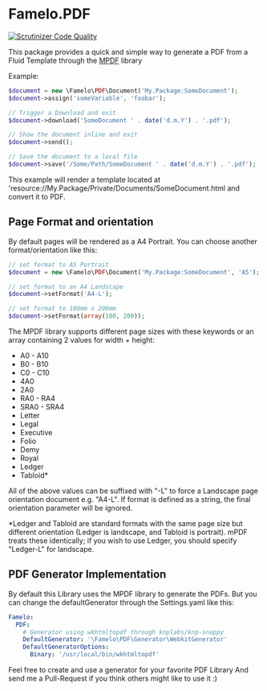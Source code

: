 Famelo.PDF
==========

[![Scrutinizer Code Quality](https://scrutinizer-ci.com/g/mneuhaus/Famelo.PDF/badges/quality-score.png?s=b6c22938502bc98132697e2b98b33429b3a05144)](https://scrutinizer-ci.com/g/mneuhaus/Famelo.PDF/)

This package provides a quick and simple way to generate a PDF from a Fluid Template through
the [MPDF](http://mpdf1.com) library

Example:

```php
$document = new \Famelo\PDF\Document('My.Package:SomeDocument');
$document->assign('someVariable', 'foobar');

// Trigger a Download and exit
$document->download('SomeDocument ' . date('d.m.Y') . '.pdf');

// Show the document inline and exit
$document->send();

// Save the document to a local file
$document->save('/Some/Path/SomeDocument ' . date('d.m.Y') . '.pdf');
```

This example will render a template located at 'resource://My.Package/Private/Documents/SomeDocument.html
and convert it to PDF.


Page Format and orientation
---------------------------

By default pages will be rendered as a A4 Portrait.
You can choose another format/orientation like this:

```php
// set format to A5 Portrait
$document = new \Famelo\PDF\Document('My.Package:SomeDocument', 'A5');

// set format to an A4 Landscape
$document->setFormat('A4-L');

// set format to 100mm x 200mm
$document->setFormat(array(100, 200));
```

The MPDF library supports different page sizes with these keywords or an array containing 2 values for width + height:

- A0 - A10
- B0 - B10
- C0 - C10
- 4A0
- 2A0
- RA0 - RA4
- SRA0 - SRA4
- Letter
- Legal
- Executive
- Folio
- Demy
- Royal
- Ledger
- Tabloid*

All of the above values can be suffixed with "-L" to force a Landscape page orientation document e.g. "A4-L".
If format is defined as a string, the final orientation parameter will be ignored.

*Ledger and Tabloid are standard formats with the same page size but different orientation (Ledger is landscape, and Tabloid is portrait). mPDF treats these identically; if you wish to use Ledger, you should specify "Ledger-L" for landscape.


PDF Generator Implementation
----------------------------

By default this Library uses the MPDF library to generate the PDFs.
But you can change the defaultGenerator through the Settings.yaml like
this:

```yaml
Famelo:
  PDF:
    # Generator using wkhtmltopdf through knplabs/knp-snappy
    DefaultGenerator: '\Famelo\PDF\Generator\WebkitGenerator'
    DefaultGeneratorOptions:
      Binary: '/usr/local/bin/wkhtmltopdf'
```

Feel free to create and use a generator for your favorite PDF Library
And send me a Pull-Request if you think others might like to use it :)